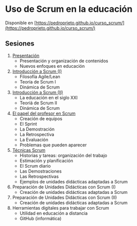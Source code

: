 # Uso de Scrum en la educación

Disponible en [https://pedroprieto.github.io/curso_scrum/](https://pedroprieto.github.io/curso_scrum/)

## Sesiones
1. [Presentación](https://pedroprieto.github.io/curso_scrum//sesion1.html)
   - Presentación y organización de contenidos
   - Nuevos enfoques en educación
2. [Introducción a Scrum (I)](https://pedroprieto.github.io/curso_scrum/sesion2.html)
   - Filosofía Agile/Lean
   - Teoría de Scrum I
   - Dinámica de Scrum
3. [Introducción a Scrum (II)](https://pedroprieto.github.io/curso_scrum/sesion3.html)
   - La educación en el siglo XXI
   - Teoríá de Scrum II
   - Dinámica de Scrum
4. [El papel del profesor en Scrum](https://pedroprieto.github.io/curso_scrum/sesion4.html)
   - Creación de equipos
   - El Sprint
   - La Demostración
   - La Retrospectiva
   - La Evaluación
   - Problemas que pueden aparecer
5. [Técnicas Scrum](https://pedroprieto.github.io/curso_scrum/sesion5.html)
   - Historias y tareas: organización del trabajo
   - Estimación y planificación
   - El Scrum diario
   - Las Demostraciones
   - Las Retrospectivas
   - Ejemplos de unidades didácticas adaptadas a Scrum
6. Preparación de Unidades Didácticas con Scrum (I)
   - Creación de unidades didácticas adaptadas a Scrum
7. Preparación de Unidades Didácticas con Scrum (II)
   - Creación de unidades didácticas adaptadas a Scrum
8. Herramientas digitales para trabajar con Scrum
   - Utilidad en educación a distancia
   - GitHub (informática)
